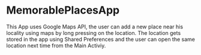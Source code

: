 # MemorablePlacesApp
This App uses Google Maps API, the user can add a new place near his locality using maps by long pressing on the location. The location gets stored in the app using Shared Preferences and the user can open the same location next time from the Main Activiy.
